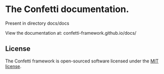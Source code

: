 # The Confetti documentation.

Present in directory docs/docs

View the documentation at: confetti-framework.github.io/docs/

## License

The Confetti framework is open-sourced software licensed under the [MIT license](https://opensource.org/licenses/MIT).
